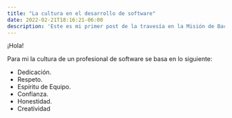 ```yaml
---
title: "La cultura en el desarrollo de software"
date: 2022-02-21T18:16:21-06:00
description: 'Este es mi primer post de la travesía en la Misión de Backend con Node JS de Launch X.'
---
```

¡Hola!

Para mi la cultura de un profesional de software se basa en lo siguiente:
  
- Dedicación.
- Respeto.
- Espíritu de Equipo.
- Confíanza.
- Honestidad.
- Creatividad
